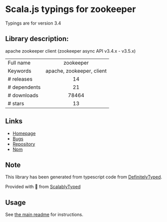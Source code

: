 
# Scala.js typings for zookeeper

Typings are for version 3.4

## Library description:
apache zookeeper client (zookeeper async API v3.4.x - v3.5.x)

|                    |                 |
| ------------------ | :-------------: |
| Full name          | zookeeper |
| Keywords           | apache, zookeeper, client |
| # releases         | 14 |
| # dependents       | 21 |
| # downloads        | 78464 |
| # stars            | 13 |

## Links
- [Homepage](https://github.com/yfinkelstein/node-zookeeper#readme)
- [Bugs](https://github.com/yfinkelstein/node-zookeeper/issues)
- [Repository](https://github.com/yfinkelstein/node-zookeeper)
- [Npm](https://www.npmjs.com/package/zookeeper)
    


## Note
This library has been generated from typescript code from [DefinitelyTyped](https://definitelytyped.org).

Provided with :purple_heart: from [ScalablyTyped](https://github.com/oyvindberg/ScalablyTyped)

## Usage
See [the main readme](../../readme.md) for instructions.


